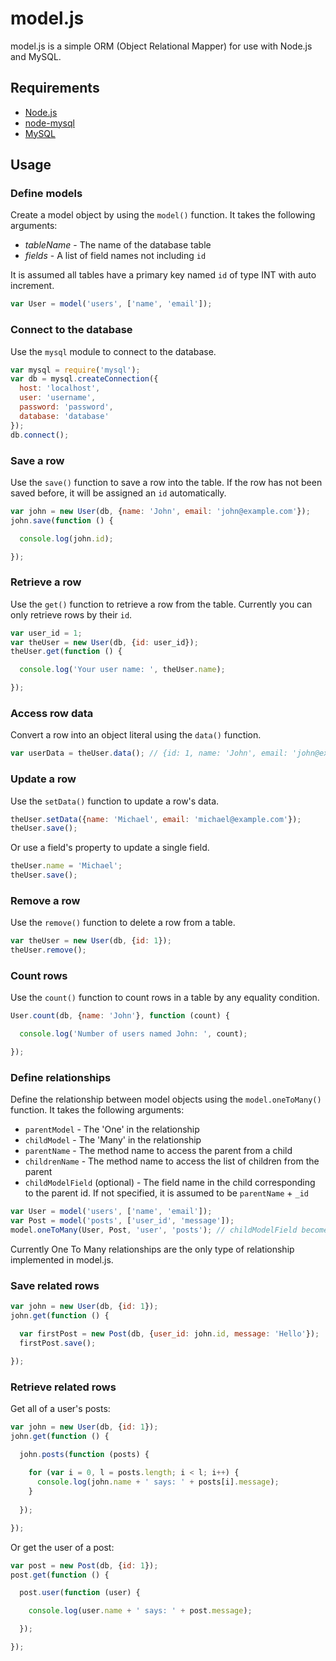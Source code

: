 # model.js

model.js is a simple ORM (Object Relational Mapper) for use with Node.js and MySQL.

## Requirements

- [Node.js][]
- [node-mysql][]
- [MySQL][]

[Node.js]: http://nodejs.org/
[node-mysql]: https://github.com/felixge/node-mysql/
[MySQL]: http://www.mysql.com/

## Usage

### Define models

Create a model object by using the `model()` function. It takes the following arguments:

- *tableName* - The name of the database table
- *fields* - A list of field names not including `id`

It is assumed all tables have a primary key named `id` of type INT with auto increment.

```js
var User = model('users', ['name', 'email']);
```

### Connect to the database

Use the `mysql` module to connect to the database.

```js
var mysql = require('mysql');
var db = mysql.createConnection({
  host: 'localhost',
  user: 'username',
  password: 'password',
  database: 'database'
});
db.connect();
```

### Save a row

Use the `save()` function to save a row into the table. If the row has not been saved before, it will be assigned an `id` automatically.

```js
var john = new User(db, {name: 'John', email: 'john@example.com'});
john.save(function () {

  console.log(john.id);

});
```

### Retrieve a row

Use the `get()` function to retrieve a row from the table. Currently you can only retrieve rows by their `id`.

```js
var user_id = 1;
var theUser = new User(db, {id: user_id});
theUser.get(function () {

  console.log('Your user name: ', theUser.name);

});
```

### Access row data

Convert a row into an object literal using the `data()` function.

```js
var userData = theUser.data(); // {id: 1, name: 'John', email: 'john@example.com'}
```


### Update a row

Use the `setData()` function to update a row's data.

```js
theUser.setData({name: 'Michael', email: 'michael@example.com'});
theUser.save();
```

Or use a field's property to update a single field.

```js
theUser.name = 'Michael';
theUser.save();
```

### Remove a row

Use the `remove()` function to delete a row from a table.

```js
var theUser = new User(db, {id: 1});
theUser.remove();
```

### Count rows

Use the `count()` function to count rows in a table by any equality condition.

```js
User.count(db, {name: 'John'}, function (count) {

  console.log('Number of users named John: ', count);

});
```

### Define relationships

Define the relationship between model objects using the `model.oneToMany()` function. It takes the following arguments:

- `parentModel` - The 'One' in the relationship
- `childModel` - The 'Many' in the relationship
- `parentName` - The method name to access the parent from a child
- `childrenName` - The method name to access the list of children from the parent
- `childModelField` (optional) - The field name in the child corresponding to the parent id. If not specified, it is assumed to be `parentName` + `_id`

```js
var User = model('users', ['name', 'email']);
var Post = model('posts', ['user_id', 'message']);
model.oneToMany(User, Post, 'user', 'posts'); // childModelField becomes user_id
```

Currently One To Many relationships are the only type of relationship implemented in model.js.

### Save related rows

```js
var john = new User(db, {id: 1});
john.get(function () {

  var firstPost = new Post(db, {user_id: john.id, message: 'Hello'});
  firstPost.save();

});
```

### Retrieve related rows

Get all of a user's posts:

```js
var john = new User(db, {id: 1});
john.get(function () {

  john.posts(function (posts) {
  
    for (var i = 0, l = posts.length; i < l; i++) {
      console.log(john.name + ' says: ' + posts[i].message);
    }
  
  });

});
```

Or get the user of a post:

```js
var post = new Post(db, {id: 1});
post.get(function () {

  post.user(function (user) {

    console.log(user.name + ' says: ' + post.message);

  });

});
```

